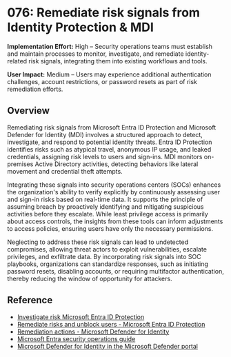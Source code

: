 # 076: Remediate risk signals from Identity Protection & MDI

**Implementation Effort:** High – Security operations teams must establish and maintain processes to monitor, investigate, and remediate identity-related risk signals, integrating them into existing workflows and tools.

**User Impact:** Medium – Users may experience additional authentication challenges, account restrictions, or password resets as part of risk remediation efforts.

## Overview

Remediating risk signals from Microsoft Entra ID Protection and Microsoft Defender for Identity (MDI) involves a structured approach to detect, investigate, and respond to potential identity threats. Entra ID Protection identifies risks such as atypical travel, anonymous IP usage, and leaked credentials, assigning risk levels to users and sign-ins. MDI monitors on-premises Active Directory activities, detecting behaviors like lateral movement and credential theft attempts.

Integrating these signals into security operations centers (SOCs) enhances the organization's ability to verify explicitly by continuously assessing user and sign-in risks based on real-time data. It supports the principle of assuming breach by proactively identifying and mitigating suspicious activities before they escalate. While least privilege access is primarily about access controls, the insights from these tools can inform adjustments to access policies, ensuring users have only the necessary permissions.

Neglecting to address these risk signals can lead to undetected compromises, allowing threat actors to exploit vulnerabilities, escalate privileges, and exfiltrate data. By incorporating risk signals into SOC playbooks, organizations can standardize responses, such as initiating password resets, disabling accounts, or requiring multifactor authentication, thereby reducing the window of opportunity for attackers.

## Reference

* [Investigate risk Microsoft Entra ID Protection](https://learn.microsoft.com/en-us/entra/id-protection/howto-identity-protection-investigate-risk)
* [Remediate risks and unblock users - Microsoft Entra ID Protection](https://learn.microsoft.com/en-us/entra/id-protection/howto-identity-protection-remediate-unblock)
* [Remediation actions - Microsoft Defender for Identity](https://learn.microsoft.com/en-us/defender-for-identity/remediation-actions)
* [Microsoft Entra security operations guide](https://learn.microsoft.com/en-us/entra/architecture/security-operations-introduction)
* [Microsoft Defender for Identity in the Microsoft Defender portal](https://learn.microsoft.com/en-us/defender-for-identity/microsoft-365-security-center-mdi)
